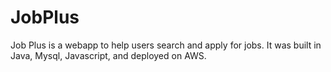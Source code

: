 # JobPlus

Job Plus is a webapp to help users search and apply for jobs. It was built in Java, Mysql, Javascript, and deployed on AWS. 
